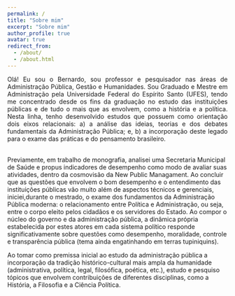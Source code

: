 ```yaml
---
permalink: /
title: "Sobre mim"
excerpt: "Sobre mim"
author_profile: true
avatar: true
redirect_from: 
  - /about/
  - /about.html
---
```


<p style="text-align:justify">Olá! Eu sou o Bernardo, sou professor e pesquisador nas áreas de Administração Pública,
Gestão e Humanidades. Sou Graduado e Mestre em Administração pela Universidade Federal 
do Espírito Santo (UFES), tendo me concentrado desde os fins da graduação no estudo das
instituições públicas e de tudo o mais que as envolvem, como a história e a política. 
Nesta linha, tenho desenvolvido estudos que possuem como orientação dois eixos relacionais: 
a) a análise das ideias, teorias e dos debates fundamentais da  Administração Pública; e,
b) a incorporação deste legado para o exame das práticas e do pensamento brasileiro.<br/><br/></p>

Previamente, em trabalho de monografia, analisei uma Secretaria Municipal de Saúde
e propus indicadores de desempenho como modo de avaliar suas atividades, dentro da 
cosmovisão da New Public Managament. Ao concluir que as questões que envolvem
o bom desempenho e o entendimento das instituições públicas vão muito além de aspectos
técnicos e gerenciais, iniciei,durante o mestrado, o exame dos fundamentos da Administração 
Pública moderna: o relacionamento entre Política e Administração, ou seja, entre o corpo
eleito pelos cidadãos e os servidores do Estado. Ao compor o núcleo  do governo e da administração
pública, a dinâmica própria estabelecida por estes atores em cada sistema político responde 
significativamente sobre questões como desempenho, moralidade, controle e transparência pública 
(tema ainda engatinhando em terras tupiniquins).

Ao tomar como premissa inicial ao estudo da administração pública a incorporação da 
tradição histórico-cultural mais ampla da humanidade (administrativa, política, legal,
filosófica, poética, etc.), estudo e pesquiso tópicos que envolvem contribuições de 
diferentes disciplinas, como a História, a Filosofia e a Ciência Política. 

